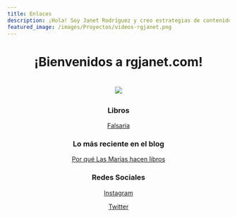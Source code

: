 ```yaml
---
title: Enlaces
description: ¡Hola! Soy Janet Rodríguez y creo estrategias de contenidos digitales y redes sociales para empresas y emprendedores.
featured_image: /images/Proyectos/videos-rgjanet.png
---
```


 <p><h1 align="center">¡Bienvenidos a rgjanet.com!<h1></p>
  
 <p align="center"><img src="https://www.rgjanet.com/images/rgjanet-4.png" align="center"></p>
  
  <h3 align="center">Libros</h3></p>
  
  <p align="center"><a href="http://libros.rgjanet.com/" class="button button--large">Falsaria</a></p>

 <h3 align="center">Lo más reciente en el blog</h3></p>

<p align="center"><a href="https://rgjanet.com/blog/las-marias-hacen-libros" class="button button--large">Por qué Las Marías hacen libros</a></p>

<h3  align="center">Redes Sociales</h3></p>

  <p align="center"><a href="https://www.instagram.com/rgjanet/" class="button button--large">Instagram</a></p>
  <p align="center"><a href="https://twitter.com/RGJanet" class="button button--large">Twitter</a></p>

